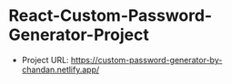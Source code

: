 # React-Custom-Password-Generator-Project
* Project URL: https://custom-password-generator-by-chandan.netlify.app/
